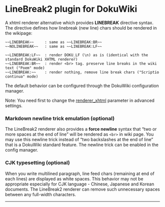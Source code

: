 # LineBreak2 plugin for DokuWiki

A xhtml renderer alternative which provides **LINEBREAK** directive syntax. 
The directive defines how linebreak (new line) chars should be rendered in the wikipage:

    ~~LINEBREAK~~     : same as ~~LINEBREAK:BR~~
    ~~NOLINEBREAK~~   : same as ~~LINEBREAK:LF~~
   
    ~~LINEBREAK:LF~~  : render DOKU_LF (\n) as is (identical with the standard DokuWiki XHTML renderer)
    ~~LINEBREAK:BR~~  : render <br> tag. preserve line breaks in the wiki text ("Poem" mode)
    ~~LINEBREAK:~~    : render nothing, remove line break chars ("Scriptio continua" mode)

The default behavior can be configured through the DokuWiki configuration manager.

Note: You need first to change the [renderer_xhtml](https://www.dokuwiki.org/config:renderer_xhtml) parameter in advanced settings.

### Markdown newline trick emulation (optional)

The LineBreak2 renderer also provides a **force newline** syntax that “two or more spaces at the end of line” will be rendered as `<br>` in wiki page. You may use this newline trick instead of “two backslashes at the end of line” that is a DokuWiki standard feature. The newline trick can be enabled in the config manager. 

### CJK typesetting (optional)

When you write multilined paragraph, line feed chars (remaining at end of each lines) are displayed as white spaces. This behavior may not be appropriate especially for CJK language - Chinese, Japanese and Korean documents.  The LineBreak2 renderer can remove such unnecessary spaces between any full-width characters.

----


